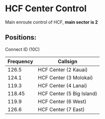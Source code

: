# HCF Center Control

Main enroute control of HCF, **main sector is 2**

## Positions:  
Connect ID (10C)

| Frequency | Callsign |
|---|---|
| 126.5 | HCF Center (2 Kauai) |
| 124.1 | HCF Center (3 Molokai) |
| 119.3 | HCF Center (4 Lanai) |
| 118.45 | HCF Center (5 Big Island) |
| 119.9 | HCF Center (6 West) |
| 126.6 | HCF Center (7 East) |

